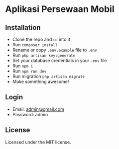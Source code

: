 # Aplikasi Persewaan Mobil

## Installation

- Clone the repo and `cd` into it
- Run `composer install`
- Rename or copy `.env.example` file to `.env`
- Run `php artisan key:generate`
- Set your database credentials in your `.env` file
- Run `npm i`
- Run `npm run dev`
- Run migration `php artisan migrate`
- Make something awesome!

## Login
- Email: admin@gmail.com
- Password: admin


## License
Licensed under the MIT license.

